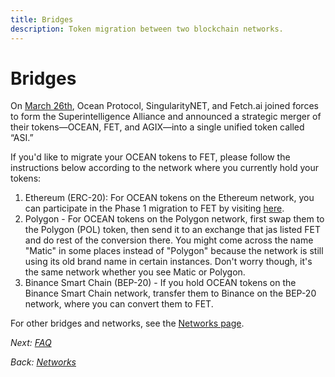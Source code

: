 ```yaml
---
title: Bridges
description: Token migration between two blockchain networks.
---
```


# Bridges

On [March 26th](https://blog.oceanprotocol.com/fetch-ai-ocean-protocol-and-singularitynet-unite-to-create-artificial-superintelligence-alliance-0768d608ecfa), Ocean Protocol, SingularityNET, and Fetch.ai joined forces to form the Superintelligence Alliance and announced a strategic merger of their tokens—OCEAN, FET, and AGIX—into a single unified token called “ASI.”

If you'd like to migrate your OCEAN tokens to FET, please follow the instructions below according to the network where you currently hold your tokens:
1) Ethereum (ERC-20):
For OCEAN tokens on the Ethereum network, you can participate in the Phase 1 migration to FET by visiting [here](https://singularitydao.ai/migrate-asi).
2) Polygon - For OCEAN tokens on the Polygon network, first swap them to the Polygon (POL) token, then send it to an exchange that jas listed FET and do rest of the conversion there. You might come across the name "Matic" in some places instead of "Polygon" because the network is still using its old brand name in certain instances. Don't worry though, it's the same network whether you see Matic or Polygon.
3) Binance Smart Chain (BEP-20) - If you hold OCEAN tokens on the Binance Smart Chain network, transfer them to Binance on the BEP-20 network, where you can convert them to FET.

For other bridges and networks, see the [Networks page](README.md).






_Next: [FAQ](../faq.md)_

_Back: [Networks](README.md)_


